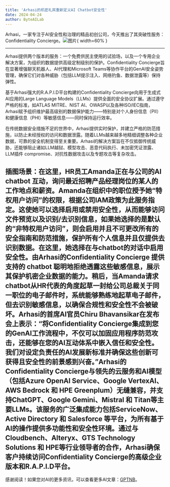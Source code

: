 ```yaml
---
title: 'Arhasi的机密礼宾重新定义AI Chatbot安全性'
date: 2024-04-24
author: ByteAILab
---
```


Arhasi，一家专注于AI安全性和治理的精品初创公司，今天推出了其突破性服务：Confidentiality Concierge。![图片](https://ai-techpark.com/wp-content/uploads/2024/04/Arhasi-960x540.jpg){ width=60% }

---
Arhasi提供两个版本的服务：一个免费供民主使用的试验场，以及一个专用企业解决方案，为组织的数据提供高级定制级别的保护。Confidentiality Concierge旨在显著增强聊天机器人、AI代理和Microsoft Teams等协作平台的GenAI安全姿势管理，确保它们对各种威胁（包括LLM提示注入、网络钓鱼、数据泄露等）保持弹性。

基于Arhasi强大的R.A.P.I.D平台构建的Confidentiality Concierge向用于生成式AI应用的Large Language Models（LLMs）提供全面的安全协议扩展。通过遵守严格的标准，如ATLAS MITRE、NIST AI、OWASP以及各种ISO/IEC指南，Arhasi赋予组织维护最高级别的数据保护能力——特别是对个人身份信息（PII）和健康信息（PHI）等敏感信息——同时保持运行效率。

在传统数据安全措施不足的世界中，Arhasi提供实时保护，并建立严格的防范措施，以防止未经授权的访问和数据泄露。随着LLMs越来越多地精细调整各种企业数据，可靠的安全机制变得至关重要。Arhasi的解决方案旨在不仅抵御传统威胁，还能够阻止诸如LLM越狱、模型攻击、恶意代码执行、未加密凭证泄露、LLM插件 compromise、对抗性数据攻击以及专题攻击等复杂攻击。

插图场景：在这里，HR员工Amanda正在与公司的AI chatbot 互动，询问最近招聘产品经理岗位的某人的工作地点和薪资。Amanda在组织中的职位授予她“特权用户访问”的权限，根据公司IAM政策为此服务指定。这使她可以选择启用或禁用安全性，从而能够访问文件预览以及识别/去识别信息，如果她选择的是默认的“非特权用户访问”，则会启用并且不可更改所有的安全指南和防范措施，保护所有个人信息并且仅提供去识别数据。在这里，她选择在与chatbot的对话中启用安全性。由Arhasi的Confidentiality Concierge 提供支持的 chatbot 聪明地拒绝透露这些敏感信息，展示其保护机密企业数据的能力。稍后，当Amanda请求chatbot从HR代表的角度起草一封给公司总裁关于同一职位的电子邮件时，系统能够熟练地起草电子邮件，但去识别敏感信息，以确保合规性和安全性不会被破坏。Arhasi的首席AI官员Chiru Bhavansikar在发布会上表示：“将Confidentiality Concierge集成到您的GenAI工作流程中，不仅可以加固应用程序防范攻击，还能够在您的AI互动体系中嵌入信任和安全性。我们对设定负责任的AI发展新标准并确保这些创新可获得且安全性的前景感到兴奋。”Arhasi的Confidentiality Concierge与领先的云服务和AI模型（包括Azure OpenAI Service、Google VertexAI、AWS Bedrock 和 HPE Greenplum）无缝兼容，并支持ChatGPT、Google Gemini、Mistral 和 Titan等主要LLMs。该服务的广泛集成能力包括ServiceNow、Active Directory 和 Salesforce 等平台，为所有基于AI的操作提供多功能性和安全性环境。通过与Cloudbench、Alteryx、GTS Technology Solutions 和 HPE等行业领导者的合作，Arhasi确保客户持续访问Confidentiality Concierge的高级企业版本和R.A.P.I.D平台。
---
感谢阅读！如果您对AI的更多资讯，可以查看更多AI文章：[GPTNB](https://gptnb.com)。